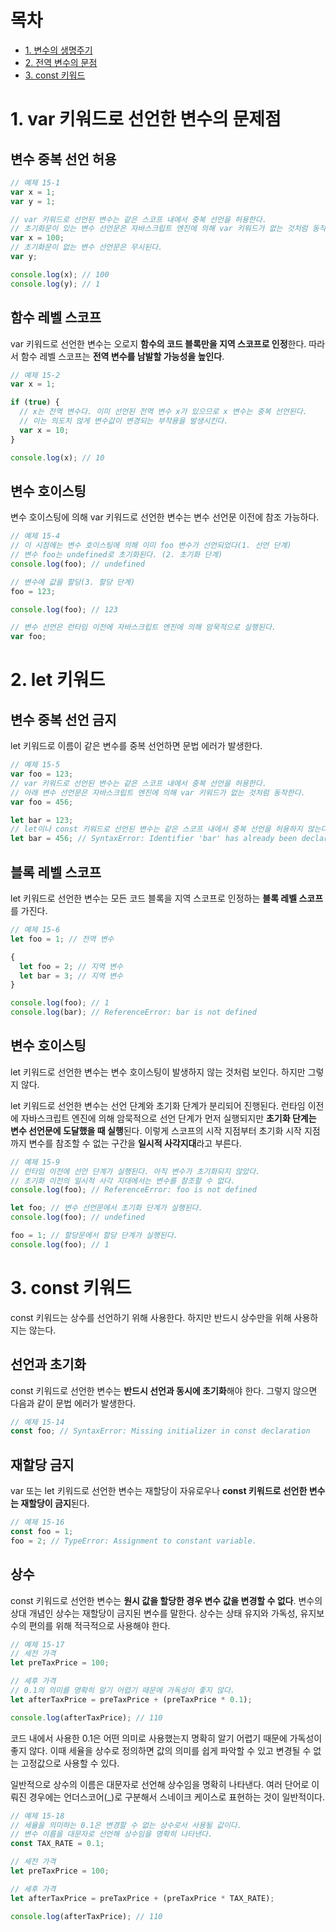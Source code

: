 # 목차

- [1. 변수의 생명주기](#1-var-키워드로-선언한-변수의-문제점)
- [2. 전역 변수의 문점](#2-let-키워드)
- [3. const 키워드](#3-const-키워드)

# **1. var 키워드로 선언한 변수의 문제점**

## **변수 중복 선언 허용**

```jsx
// 예제 15-1
var x = 1;
var y = 1;

// var 키워드로 선언된 변수는 같은 스코프 내에서 중복 선언을 허용한다.
// 초기화문이 있는 변수 선언문은 자바스크립트 엔진에 의해 var 키워드가 없는 것처럼 동작한다.
var x = 100;
// 초기화문이 없는 변수 선언문은 무시된다.
var y;

console.log(x); // 100
console.log(y); // 1
```

## **함수 레벨 스코프**

var 키워드로 선언한 변수는 오로지 **함수의 코드 블록만을 지역 스코프로 인정**한다. 따라서 함수 레벨 스코프는 **전역 변수를 남발할 가능성을 높인다**.

```jsx
// 예제 15-2
var x = 1;

if (true) {
  // x는 전역 변수다. 이미 선언된 전역 변수 x가 있으므로 x 변수는 중복 선언된다.
  // 이는 의도치 않게 변수값이 변경되는 부작용을 발생시킨다.
  var x = 10;
}

console.log(x); // 10
```

## **변수 호이스팅**

변수 호이스팅에 의해 var 키워드로 선언한 변수는 변수 선언문 이전에 참조 가능하다.

```jsx
// 예제 15-4
// 이 시점에는 변수 호이스팅에 의해 이미 foo 변수가 선언되었다(1. 선언 단계)
// 변수 foo는 undefined로 초기화된다. (2. 초기화 단계)
console.log(foo); // undefined

// 변수에 값을 할당(3. 할당 단계)
foo = 123;

console.log(foo); // 123

// 변수 선언은 런타임 이전에 자바스크립트 엔진에 의해 암묵적으로 실행된다.
var foo;
```

# **2. let 키워드**

## **변수 중복 선언 금지**

let 키워드로 이름이 같은 변수를 중복 선언하면 문법 에러가 발생한다.

```jsx
// 예제 15-5
var foo = 123;
// var 키워드로 선언된 변수는 같은 스코프 내에서 중복 선언을 허용한다.
// 아래 변수 선언문은 자바스크립트 엔진에 의해 var 키워드가 없는 것처럼 동작한다.
var foo = 456;

let bar = 123;
// let이나 const 키워드로 선언된 변수는 같은 스코프 내에서 중복 선언을 허용하지 않는다.
let bar = 456; // SyntaxError: Identifier 'bar' has already been declared
```

## **블록 레벨 스코프**

let 키워드로 선언한 변수는 모든 코드 블록을 지역 스코프로 인정하는 **블록 레벨 스코프**를 가진다.

```jsx
// 예제 15-6
let foo = 1; // 전역 변수

{
  let foo = 2; // 지역 변수
  let bar = 3; // 지역 변수
}

console.log(foo); // 1
console.log(bar); // ReferenceError: bar is not defined
```

## **변수 호이스팅**

let 키워드로 선언한 변수는 변수 호이스팅이 발생하지 않는 것처럼 보인다. 하지만 그렇지 않다.

let 키워드로 선언한 변수는 선언 단계와 초기화 단계가 분리되어 진행된다. 런타임 이전에 자바스크립트 엔진에 의해 암묵적으로 선언 단계가 먼저 실행되지만 **초기화 단계는 변수 선언문에 도달했을 때 실행**된다. 이렇게 스코프의 시작 지점부터 초기화 시작 지점까지 변수를 참조할 수 없는 구간을 **일시적 사각지대**라고 부른다.

```jsx
// 예제 15-9
// 런타임 이전에 선언 단계가 실행된다. 아직 변수가 초기화되지 않았다.
// 초기화 이전의 일시적 사각 지대에서는 변수를 참조할 수 없다.
console.log(foo); // ReferenceError: foo is not defined

let foo; // 변수 선언문에서 초기화 단계가 실행된다.
console.log(foo); // undefined

foo = 1; // 할당문에서 할당 단계가 실행된다.
console.log(foo); // 1
```

# **3. const 키워드**

const 키워드는 상수를 선언하기 위해 사용한다. 하지만 반드시 상수만을 위해 사용하지는 않는다.

## **선언과 초기화**

const 키워드로 선언한 변수는 **반드시 선언과 동시에 초기화**해야 한다. 그렇지 않으면 다음과 같이 문법 에러가 발생한다.

```jsx
// 예제 15-14
const foo; // SyntaxError: Missing initializer in const declaration
```

## **재할당 금지**

var 또는 let 키워드로 선언한 변수는 재할당이 자유로우나 **const 키워드로 선언한 변수는 재할당이 금지**된다.

```jsx
// 예제 15-16
const foo = 1;
foo = 2; // TypeError: Assignment to constant variable.
```

## **상수**

const 키워드로 선언한 변수는 **원시 값을 할당한 경우 변수 값을 변경할 수 없다**. 변수의 상대 개념인 상수는 재할당이 금지된 변수를 말한다. 상수는 상태 유지와 가독성, 유지보수의 편의를 위해 적극적으로 사용해야 한다.

```jsx
// 예제 15-17
// 세전 가격
let preTaxPrice = 100;

// 세후 가격
// 0.1의 의미를 명확히 알기 어렵기 때문에 가독성이 좋지 않다.
let afterTaxPrice = preTaxPrice + (preTaxPrice * 0.1);

console.log(afterTaxPrice); // 110
```

코드 내에서 사용한 0.1은 어떤 의미로 사용했는지 명확히 알기 어렵기 때문에 가독성이 좋지 않다. 이때 세율을 상수로 정의하면 값의 의미를 쉽게 파악할 수 있고 변경될 수 없는 고정값으로 사용할 수 있다.

일반적으로 상수의 이름은 대문자로 선언해 상수임을 명확히 나타낸다. 여러 단어로 이뤄진 경우에는 언더스코어(_)로 구분해서 스네이크 케이스로 표현하는 것이 일반적이다.

```jsx
// 예제 15-18
// 세율을 의미하는 0.1은 변경할 수 없는 상수로서 사용될 값이다.
// 변수 이름을 대문자로 선언해 상수임을 명확히 나타낸다.
const TAX_RATE = 0.1;

// 세전 가격
let preTaxPrice = 100;

// 세후 가격
let afterTaxPrice = preTaxPrice + (preTaxPrice * TAX_RATE);

console.log(afterTaxPrice); // 110
```
